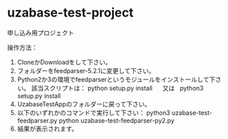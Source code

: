 # uzabase-test-project
申し込み用プロジェクト

操作方法：
  1. CloneかDownloadをして下さい。
  2. フォルダーをfeedparser-5.2.1に変更して下さい。
  3. Python2か3の環境でfeedparserというモジュールをインストールして下さい。
      該当スクリプトは：
      python setup.py install
      又は
      python3 setup.py install
  4. UzabaseTestAppのフォルダーに戻って下さい。
  5. 以下のいずれかのコマンドで実行して下さい：
     python3 uzabase-test-feedparser.py
     python uzabase-test-feedparser-py2.py
  6. 結果が表示されます。
